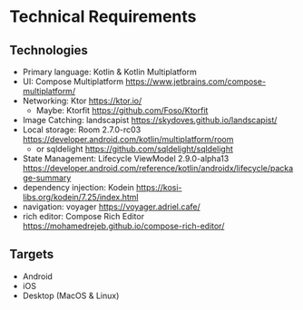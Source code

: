 # Technical Requirements
## Technologies
- Primary language: Kotlin & Kotlin Multiplatform
- UI: Compose Multiplatform https://www.jetbrains.com/compose-multiplatform/
- Networking: Ktor https://ktor.io/
  - Maybe: Ktorfit https://github.com/Foso/Ktorfit
- Image Catching: landscapist https://skydoves.github.io/landscapist/
- Local storage: Room 2.7.0-rc03 https://developer.android.com/kotlin/multiplatform/room
  - or sqldelight https://github.com/sqldelight/sqldelight
- State Management: Lifecycle ViewModel 2.9.0-alpha13 https://developer.android.com/reference/kotlin/androidx/lifecycle/package-summary
- dependency injection: Kodein https://kosi-libs.org/kodein/7.25/index.html
- navigation: voyager https://voyager.adriel.cafe/
- rich editor: Compose Rich Editor https://mohamedrejeb.github.io/compose-rich-editor/

## Targets
- Android
- iOS
- Desktop (MacOS & Linux)
